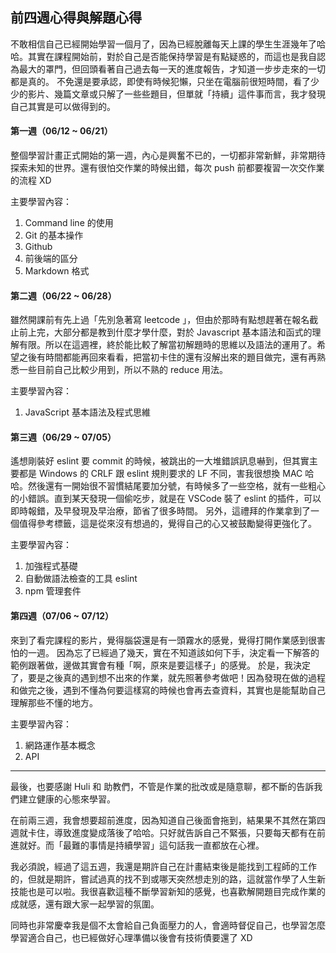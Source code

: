 ## 前四週心得與解題心得

不敢相信自己已經開始學習一個月了，因為已經脫離每天上課的學生生涯幾年了哈哈。其實在課程開始前，對於自己是否能保持學習是有點疑惑的，而這也是我自認為最大的罩門，但回頭看著自己過去每一天的進度報告，才知道一步步走來的一切都是真的。
不免還是要承認，即使有時候犯懶，只坐在電腦前很短時間，看了少少的影片、幾篇文章或只解了一些些題目，但單就「持續」這件事而言，我才發現自己其實是可以做得到的。

#### 第一週（06/12 ~ 06/21）
整個學習計畫正式開始的第一週，內心是興奮不已的，一切都非常新鮮，非常期待探索未知的世界。還有很怕交作業的時候出錯，每次 push 前都要複習一次交作業的流程 XD

主要學習內容：
1. Command line 的使用
2. Git 的基本操作
3. Github
4. 前後端的區分
5. Markdown 格式

#### 第二週（06/22 ~ 06/28）
雖然開課前有先上過「先別急著寫 leetcode 」，但由於那時有點想趕著在報名截止前上完，大部分都是教到什麼才學什麼，對於 Javascript 基本語法和函式的理解有限。所以在這週裡，終於能比較了解當初解題時的思維以及語法的運用了。希望之後有時間都能再回來看看，把當初卡住的還有沒解出來的題目做完，還有再熟悉一些目前自己比較少用到，所以不熟的 reduce 用法。

主要學習內容：
1. JavaScript 基本語法及程式思維

#### 第三週（06/29 ~ 07/05）
遙想剛裝好 eslint 要 commit 的時候，被跳出的一大堆錯誤訊息嚇到，但其實主要都是 Windows 的 CRLF 跟 eslint 規則要求的 LF 不同，害我很想換 MAC 哈哈。然後還有一開始很不習慣結尾要加分號，有時候多了一些空格，就有一些粗心的小錯誤。直到某天發現一個偷吃步，就是在 VSCode 裝了 eslint 的插件，可以即時報錯，及早發現及早治療，節省了很多時間。
另外，這禮拜的作業拿到了一個值得參考標籤，這是從來沒有想過的，覺得自己的心又被鼓勵變得更強化了。

主要學習內容：
1. 加強程式基礎
2. 自動做語法檢查的工具 eslint
3. npm 管理套件

#### 第四週（07/06 ~ 07/12）
來到了看完課程的影片，覺得腦袋還是有一頭霧水的感覺，覺得打開作業感到很害怕的一週。
因為忘了已經過了幾天，實在不知道該如何下手，決定看一下解答的範例跟著做，邊做其實會有種「啊，原來是要這樣子」的感覺。
於是，我決定了，要是之後真的遇到想不出來的作業，就先照著參考做吧！因為發現在做的過程和做完之後，遇到不懂為何要這樣寫的時候也會再去查資料，其實也是能幫助自己理解那些不懂的地方。

主要學習內容：
1. 網路運作基本概念
2. API

---

最後，也要感謝 Huli 和 助教們，不管是作業的批改或是隨意聊，都不斷的告訴我們建立健康的心態來學習。

在前兩三週，我會想要超前進度，因為知道自己後面會拖到，結果果不其然在第四週就卡住，導致進度變成落後了哈哈。只好就告訴自己不緊張，只要每天都有在前進就好。而「最難的事情是持續學習」這句話我一直都放在心裡。

我必須說，經過了這五週，我還是期許自己在計畫結束後是能找到工程師的工作的，但就是期許，嘗試過真的找不到或哪天突然想走別的路，這就當作學了人生新技能也是可以啦。我很喜歡這種不斷學習新知的感覺，也喜歡解開題目完成作業的成就感，還有跟大家一起學習的氛圍。

同時也非常慶幸我是個不太會給自己負面壓力的人，會適時督促自己，也學習怎麼學習適合自己，也已經做好心理準備以後會有技術債要還了 XD